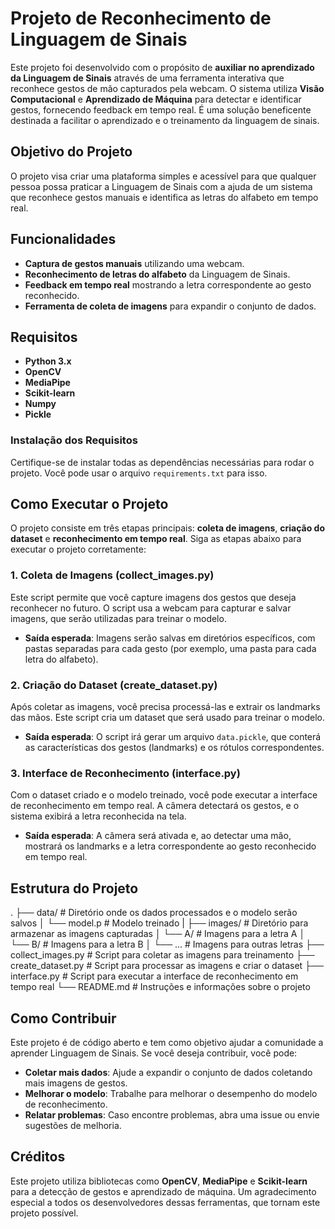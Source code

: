# Projeto de Reconhecimento de Linguagem de Sinais

Este projeto foi desenvolvido com o propósito de **auxiliar no aprendizado da Linguagem de Sinais** através de uma ferramenta interativa que reconhece gestos de mão capturados pela webcam. O sistema utiliza **Visão Computacional** e **Aprendizado de Máquina** para detectar e identificar gestos, fornecendo feedback em tempo real. É uma solução beneficente destinada a facilitar o aprendizado e o treinamento da linguagem de sinais.

## Objetivo do Projeto

O projeto visa criar uma plataforma simples e acessível para que qualquer pessoa possa praticar a Linguagem de Sinais com a ajuda de um sistema que reconhece gestos manuais e identifica as letras do alfabeto em tempo real.

## Funcionalidades

- **Captura de gestos manuais** utilizando uma webcam.
- **Reconhecimento de letras do alfabeto** da Linguagem de Sinais.
- **Feedback em tempo real** mostrando a letra correspondente ao gesto reconhecido.
- **Ferramenta de coleta de imagens** para expandir o conjunto de dados.

## Requisitos

- **Python 3.x**
- **OpenCV**
- **MediaPipe**
- **Scikit-learn**
- **Numpy**
- **Pickle**

### Instalação dos Requisitos

Certifique-se de instalar todas as dependências necessárias para rodar o projeto. Você pode usar o arquivo `requirements.txt` para isso.

## Como Executar o Projeto

O projeto consiste em três etapas principais: **coleta de imagens**, **criação do dataset** e **reconhecimento em tempo real**. Siga as etapas abaixo para executar o projeto corretamente:

### 1. **Coleta de Imagens (collect_images.py)**

Este script permite que você capture imagens dos gestos que deseja reconhecer no futuro. O script usa a webcam para capturar e salvar imagens, que serão utilizadas para treinar o modelo.

- **Saída esperada**: Imagens serão salvas em diretórios específicos, com pastas separadas para cada gesto (por exemplo, uma pasta para cada letra do alfabeto).

### 2. **Criação do Dataset (create_dataset.py)**

Após coletar as imagens, você precisa processá-las e extrair os landmarks das mãos. Este script cria um dataset que será usado para treinar o modelo.

- **Saída esperada**: O script irá gerar um arquivo `data.pickle`, que conterá as características dos gestos (landmarks) e os rótulos correspondentes.

### 3. **Interface de Reconhecimento (interface.py)**

Com o dataset criado e o modelo treinado, você pode executar a interface de reconhecimento em tempo real. A câmera detectará os gestos, e o sistema exibirá a letra reconhecida na tela.

- **Saída esperada**: A câmera será ativada e, ao detectar uma mão, mostrará os landmarks e a letra correspondente ao gesto reconhecido em tempo real.

## Estrutura do Projeto

.
├── data/ # Diretório onde os dados processados e o modelo serão salvos
│ └── model.p # Modelo treinado
| ├── images/ # Diretório para armazenar as imagens capturadas
│ └── A/ # Imagens para a letra A
│ └── B/ # Imagens para a letra B
│ └── ... # Imagens para outras letras
├── collect_images.py # Script para coletar as imagens para treinamento
├── create_dataset.py # Script para processar as imagens e criar o dataset
├── interface.py # Script para executar a interface de reconhecimento em tempo real
└── README.md # Instruções e informações sobre o projeto

## Como Contribuir

Este projeto é de código aberto e tem como objetivo ajudar a comunidade a aprender Linguagem de Sinais. Se você deseja contribuir, você pode:

- **Coletar mais dados**: Ajude a expandir o conjunto de dados coletando mais imagens de gestos.
- **Melhorar o modelo**: Trabalhe para melhorar o desempenho do modelo de reconhecimento.
- **Relatar problemas**: Caso encontre problemas, abra uma issue ou envie sugestões de melhoria.

## Créditos

Este projeto utiliza bibliotecas como **OpenCV**, **MediaPipe** e **Scikit-learn** para a detecção de gestos e aprendizado de máquina. Um agradecimento especial a todos os desenvolvedores dessas ferramentas, que tornam este projeto possível.
